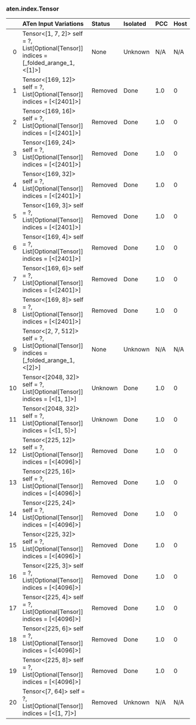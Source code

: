 ### aten.index.Tensor
|    | ATen Input Variations                                                                       | Status   | Isolated   | PCC   | Host   |
|---:|:--------------------------------------------------------------------------------------------|:---------|:-----------|:------|:-------|
|  0 | Tensor<[1, 7, 2]> self = ?,<br>List[Optional[Tensor]] indices = [_folded_arange_1, <[1]>]   | None     | Unknown    | N/A   | N/A    |
|  1 | Tensor<[169, 12]> self = ?,<br>List[Optional[Tensor]] indices = [<[2401]>]                  | Removed  | Done       | 1.0   | 0      |
|  2 | Tensor<[169, 16]> self = ?,<br>List[Optional[Tensor]] indices = [<[2401]>]                  | Removed  | Done       | 1.0   | 0      |
|  3 | Tensor<[169, 24]> self = ?,<br>List[Optional[Tensor]] indices = [<[2401]>]                  | Removed  | Done       | 1.0   | 0      |
|  4 | Tensor<[169, 32]> self = ?,<br>List[Optional[Tensor]] indices = [<[2401]>]                  | Removed  | Done       | 1.0   | 0      |
|  5 | Tensor<[169, 3]> self = ?,<br>List[Optional[Tensor]] indices = [<[2401]>]                   | Removed  | Done       | 1.0   | 0      |
|  6 | Tensor<[169, 4]> self = ?,<br>List[Optional[Tensor]] indices = [<[2401]>]                   | Removed  | Done       | 1.0   | 0      |
|  7 | Tensor<[169, 6]> self = ?,<br>List[Optional[Tensor]] indices = [<[2401]>]                   | Removed  | Done       | 1.0   | 0      |
|  8 | Tensor<[169, 8]> self = ?,<br>List[Optional[Tensor]] indices = [<[2401]>]                   | Removed  | Done       | 1.0   | 0      |
|  9 | Tensor<[2, 7, 512]> self = ?,<br>List[Optional[Tensor]] indices = [_folded_arange_1, <[2]>] | None     | Unknown    | N/A   | N/A    |
| 10 | Tensor<[2048, 32]> self = ?,<br>List[Optional[Tensor]] indices = [<[1, 1]>]                 | Unknown  | Done       | 1.0   | 0      |
| 11 | Tensor<[2048, 32]> self = ?,<br>List[Optional[Tensor]] indices = [<[1, 5]>]                 | Unknown  | Done       | 1.0   | 0      |
| 12 | Tensor<[225, 12]> self = ?,<br>List[Optional[Tensor]] indices = [<[4096]>]                  | Removed  | Done       | 1.0   | 0      |
| 13 | Tensor<[225, 16]> self = ?,<br>List[Optional[Tensor]] indices = [<[4096]>]                  | Removed  | Done       | 1.0   | 0      |
| 14 | Tensor<[225, 24]> self = ?,<br>List[Optional[Tensor]] indices = [<[4096]>]                  | Removed  | Done       | 1.0   | 0      |
| 15 | Tensor<[225, 32]> self = ?,<br>List[Optional[Tensor]] indices = [<[4096]>]                  | Removed  | Done       | 1.0   | 0      |
| 16 | Tensor<[225, 3]> self = ?,<br>List[Optional[Tensor]] indices = [<[4096]>]                   | Removed  | Done       | 1.0   | 0      |
| 17 | Tensor<[225, 4]> self = ?,<br>List[Optional[Tensor]] indices = [<[4096]>]                   | Removed  | Done       | 1.0   | 0      |
| 18 | Tensor<[225, 6]> self = ?,<br>List[Optional[Tensor]] indices = [<[4096]>]                   | Removed  | Done       | 1.0   | 0      |
| 19 | Tensor<[225, 8]> self = ?,<br>List[Optional[Tensor]] indices = [<[4096]>]                   | Removed  | Done       | 1.0   | 0      |
| 20 | Tensor<[7, 64]> self = ?,<br>List[Optional[Tensor]] indices = [<[1, 7]>]                    | Removed  | Unknown    | N/A   | N/A    |


